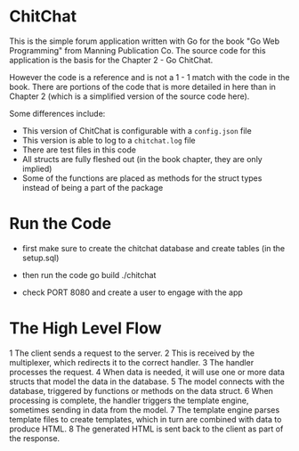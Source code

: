 # ChitChat

This is the simple forum application written with Go for the book "Go Web Programming" from Manning Publication Co. The source code for this application is the basis for the Chapter 2 - Go ChitChat. 

However the code is a reference and is not a 1 - 1 match with the code in the book. There are portions of the code that is more detailed in here than in Chapter 2 (which is a simplified version of the source code here).

Some differences include:

* This version of ChitChat is configurable with a `config.json` file
* This version is able to log to a `chitchat.log` file
* There are test files in this code
* All structs are fully fleshed out (in the book chapter, they are only implied)
* Some of the functions are placed as methods for the struct types instead of being a part of the package


# Run the Code
- first make sure to create the chitchat database and create tables (in the setup.sql)

- then run the code 
    go build
    ./chitchat

- check PORT 8080 and create a user to engage with the app 

# The High Level Flow
1 The client sends a request to the server.
2 This is received by the multiplexer, which redirects it to the correct handler.
3 The handler processes the request.
4 When data is needed, it will use one or more data structs that model the data in the database.
5 The model connects with the database, triggered by functions or methods on the data struct.
6 When processing is complete, the handler triggers the template engine, sometimes sending in data from the model.
7 The template engine parses template files to create templates, which in turn are combined with data to produce HTML.
8 The generated HTML is sent back to the client as part of the response.

